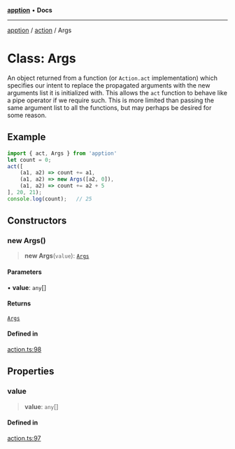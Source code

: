 [**apption**](../../README.md) • **Docs**

***

[apption](../../modules.md) / [action](../README.md) / Args

# Class: Args

An object returned from a function (or `Action.act` implementation) which specifies our intent to 
replace the propagated arguments with the new arguments list it is initialized with. This allows the 
`act` function to behave like a pipe operator if we require such. This is more limited than 
passing the same argument list to all the functions, but may perhaps be desired for some reason.

## Example

```ts
import { act, Args } from 'apption'
let count = 0;
act([
    (a1, a2) => count += a1,
    (a1, a2) => new Args([a2, 0]),
    (a1, a2) => count += a2 + 5
], 20, 21);
console.log(count);   // 25
```

## Constructors

### new Args()

> **new Args**(`value`): [`Args`](Args.md)

#### Parameters

• **value**: `any`[]

#### Returns

[`Args`](Args.md)

#### Defined in

[action.ts:98](https://github.com/mksunny1/apption/blob/ae95a8119448c604f1b19ab341a5639f3c56f4f4/src/action.ts#L98)

## Properties

### value

> **value**: `any`[]

#### Defined in

[action.ts:97](https://github.com/mksunny1/apption/blob/ae95a8119448c604f1b19ab341a5639f3c56f4f4/src/action.ts#L97)
